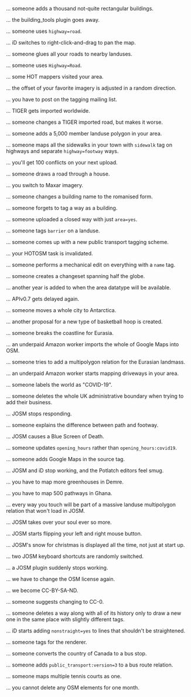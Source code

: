 ... someone adds a thousand not-quite rectangular buildings.

... the building_tools plugin goes away.

... someone uses `highway=road`.

... iD switches to right-click-and-drag to pan the map.

... someone glues all your roads to nearby landuses.

... someone uses `Highway=Road`.

... some HOT mappers visited your area.

... the offset of your favorite imagery is adjusted in a random direction.

... you have to post on the tagging mailing list.

... TIGER gets imported worldwide.

... someone changes a TIGER imported road, but makes it worse.

... someone adds a 5,000 member landuse polygon in your area.

... someone maps all the sidewalks in your town with `sidewalk` tag on highways and separate `highway=footway` ways.

... you'll get 100 conflicts on your next upload.

... someone draws a road through a house.

... you switch to Maxar imagery.

... someone changes a building name to the romanised form.

... someone forgets to tag a way as a building.

... someone uploaded a closed way with just `area=yes`.

... someone tags `barrier` on a landuse.

... someone comes up with a new public transport tagging scheme.

... your HOTOSM task is invalidated.

... someone performs a mechanical edit on everything with a `name` tag.

... someone creates a changeset spanning half the globe.

... another year is added to when the area datatype will be available.

... APIv0.7 gets delayed again.

... someone moves a whole city to Antarctica.

... another proposal for a new type of basketball hoop is created.

... someone breaks the coastline for Eurasia.

... an underpaid Amazon worker imports the whole of Google Maps into OSM.

... someone tries to add a multipolygon relation for the Eurasian landmass.

... an underpaid Amazon worker starts mapping driveways in your area.

... someone labels the world as "COVID-19".

... someone deletes the whole UK administrative boundary when trying to add their business.

... JOSM stops responding.

... someone explains the difference between path and footway.

... JOSM causes a Blue Screen of Death.

... someone updates `opening_hours` rather than `opening_hours:covid19`.

... someone adds Google Maps in the source tag.

... JOSM and iD stop working, and the Potlatch editors feel smug.

... you have to map more greenhouses in Demre.

... you have to map 500 pathways in Ghana.

... every way you touch will be part of a massive landuse multipolygon relation that won't load in JOSM.

... JOSM takes over your soul ever so more.

... JOSM starts flipping your left and right mouse button.

... JOSM's snow for christmas is displayed all the time, not just at start up.

... two JOSM keyboard shortcuts are randomly switched.

... a JOSM plugin suddenly stops working.

... we have to change the OSM license again.

... we become CC-BY-SA-ND.

... someone suggests changing to CC-0.

... someone deletes a way along with all of its history only to draw a new one in the same place with slightly different tags.

... iD starts adding `nonstraight=yes` to lines that shouldn't be straightened.

... someone tags for the renderer.

... someone converts the country of Canada to a bus stop.

... someone adds `public_transport:version=3` to a bus route relation.

... someone maps multiple tennis courts as one.

... you cannot delete any OSM elements for one month.
